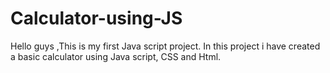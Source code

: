 # Calculator-using-JS
Hello guys ,This is my first Java script project. In this project i have created a basic calculator using Java script, CSS and Html.
